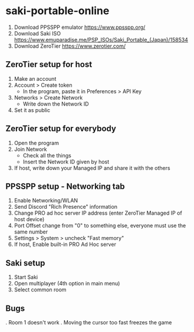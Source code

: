 # saki-portable-online

1. Download PPSSPP emulator https://www.ppsspp.org/
2. Download Saki ISO https://www.emuparadise.me/PSP_ISOs/Saki_Portable_(Japan)/158534
3. Download ZeroTier https://www.zerotier.com/

## ZeroTier setup for host
1. Make an account
2. Account > Create token
   * In the program, paste it in Preferences > API Key
3. Networks > Create Network
   * Write down the Network ID
4. Set it as public

## ZeroTier setup for everybody
1. Open the program
2. Join Network
   * Check all the things
   * Insert the Network ID given by host
3. If host, write down your Managed IP and share it with the others

## PPSSPP setup - Networking tab
1. Enable Networking/WLAN
2. Send Discord "Rich Presence" information
3. Change PRO ad hoc server IP address (enter ZeroTier Managed IP of host device)
4. Port Offset change from "0" to something else, everyone must use the same number
5. Settings > System > uncheck "Fast memory"
6. If host, Enable built-in PRO Ad Hoc server

## Saki setup
1. Start Saki
2. Open multiplayer (4th option in main menu)
3. Select common room

## Bugs
. Room 1 doesn't work
. Moving the cursor too fast freezes the game

